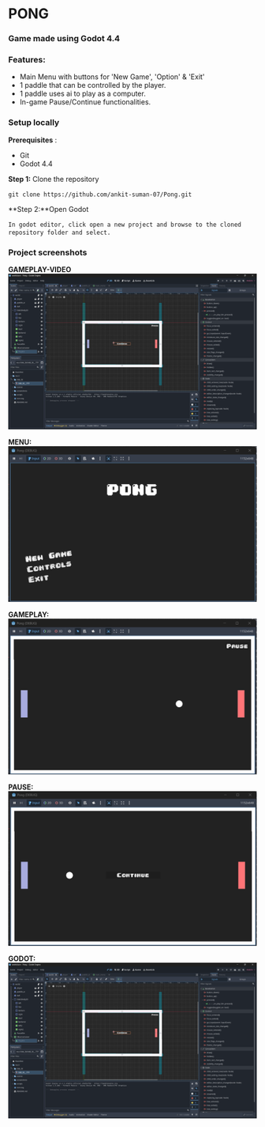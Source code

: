 # PONG
### Game made using Godot 4.4
### Features:
- Main Menu with buttons for 'New Game', 'Option' & 'Exit'
- 1 paddle that can be controlled by the player.
- 1 paddle uses ai to play as a computer.
- In-game Pause/Continue functionalities.

### Setup locally

**Prerequisites** :
- Git 
- Godot 4.4

**Step 1:** Clone the repository
```
git clone https://github.com/ankit-suman-07/Pong.git
```

**Step 2:**Open Godot
```
In godot editor, click open a new project and browse to the cloned repository folder and select.
```

### Project screenshots

**GAMEPLAY-VIDEO**
[![Watch the video](/screenshots/godot.png)](/screenshots/gameplay_recording.mp4)

**MENU:**
![Image](/screenshots/menu.png)

**GAMEPLAY:**
![Image](/screenshots/gameplay.png)

**PAUSE:**
![Image](/screenshots/pause.png)

**GODOT:**
![Image](/screenshots/godot.png)